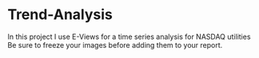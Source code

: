 # Trend-Analysis
In this project I use E-Views for a time series analysis for NASDAQ utilities
Be sure to freeze your images before adding them to your report.
